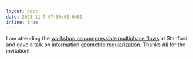 ```yaml
---
layout: post
date: 2023-11-7 07:59:00-0400
inline: true
---
```


I am attending the [workshop on compressible multiphase flows](https://insieme.stanford.edu/multiphaseflows) at Stanford and gave a talk on [information geometric regularization](https://arxiv.org/abs/2308.14127). Thanks [Ali](https://me.stanford.edu/people/ali-mani) for the invitation!
